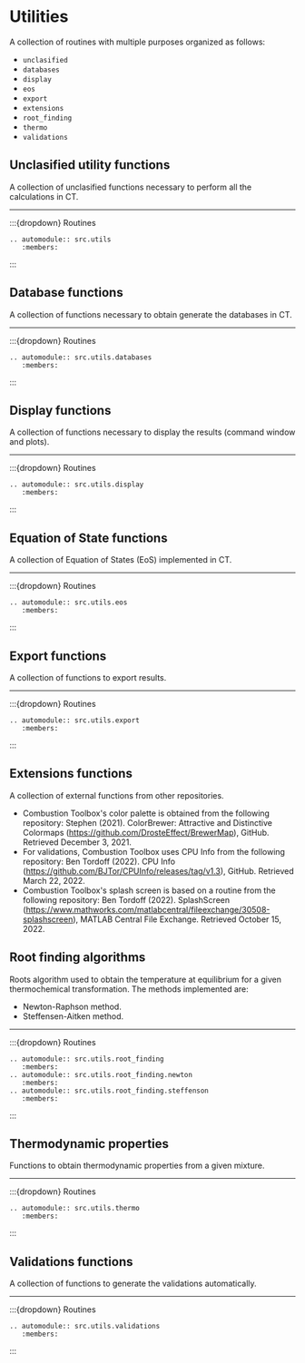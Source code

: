 # Utilities

A collection of routines with multiple purposes organized as follows:

* ```unclasified```
* ```databases```
* ```display```
* ```eos```
* ```export```
* ```extensions```
* ```root_finding```
* ```thermo```
* ```validations```

## Unclasified utility functions

A collection of unclasified functions necessary to perform all the calculations in CT.

***

:::{dropdown} Routines
```{eval-rst}
.. automodule:: src.utils
   :members:
```
:::

## Database functions

A collection of functions necessary to obtain generate the databases in CT.

***

:::{dropdown} Routines
```{eval-rst}
.. automodule:: src.utils.databases
   :members:
```
:::

## Display functions

A collection of functions necessary to display the results (command window and plots).

***

:::{dropdown} Routines
```{eval-rst}
.. automodule:: src.utils.display
   :members:
```
:::

## Equation of State functions

A collection of Equation of States (EoS) implemented in CT.

***

:::{dropdown} Routines
```{eval-rst}
.. automodule:: src.utils.eos
   :members:
```
:::

## Export functions

A collection of functions to export results.

***

:::{dropdown} Routines
```{eval-rst}
.. automodule:: src.utils.export
   :members:
```
:::

## Extensions functions

A collection of external functions from other repositories.

* Combustion Toolbox's color palette is obtained from the following repository: Stephen (2021). ColorBrewer: Attractive and Distinctive Colormaps (https://github.com/DrosteEffect/BrewerMap), GitHub. Retrieved December 3, 2021.
* For validations, Combustion Toolbox uses CPU Info from the following repository: Ben Tordoff (2022). CPU Info (https://github.com/BJTor/CPUInfo/releases/tag/v1.3), GitHub. Retrieved March 22, 2022.
* Combustion Toolbox's splash screen is based on a routine from the following repository: Ben Tordoff (2022). SplashScreen (https://www.mathworks.com/matlabcentral/fileexchange/30508-splashscreen), MATLAB Central File Exchange. Retrieved October 15, 2022.


## Root finding algorithms

Roots algorithm used to obtain the temperature at equilibrium for a given thermochemical transformation. The methods implemented are:
   * Newton-Raphson method.
   * Steffensen-Aitken method.

***

:::{dropdown} Routines
```{eval-rst}
.. automodule:: src.utils.root_finding
   :members:
.. automodule:: src.utils.root_finding.newton
   :members:
.. automodule:: src.utils.root_finding.steffenson
   :members:
```
:::


## Thermodynamic properties

Functions to obtain thermodynamic properties from a given mixture.

***

:::{dropdown} Routines
```{eval-rst}
.. automodule:: src.utils.thermo
   :members:
```
:::

## Validations functions

A collection of functions to generate the validations automatically.

***

:::{dropdown} Routines
```{eval-rst}
.. automodule:: src.utils.validations
   :members:
```
:::